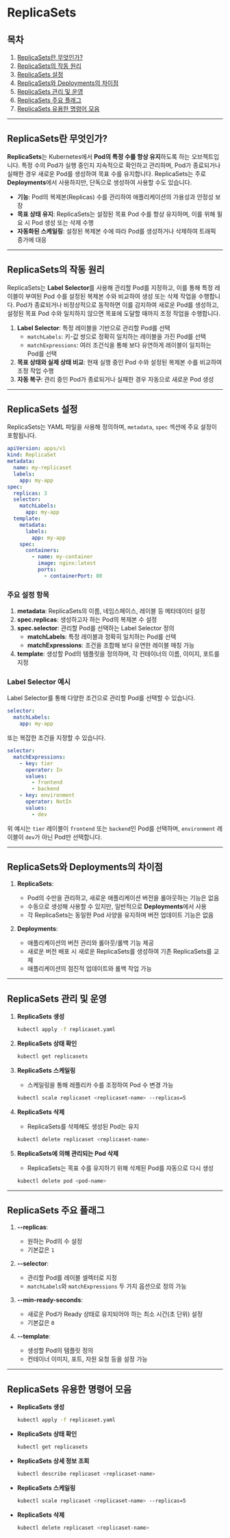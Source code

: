 # ReplicaSets

## 목차
1. [ReplicaSets란 무엇인가?](#ReplicaSets란-무엇인가)
2. [ReplicaSets의 작동 원리](#ReplicaSets의-작동-원리)
3. [ReplicaSets 설정](#ReplicaSets-설정)
4. [ReplicaSets와 Deployments의 차이점](#ReplicaSets와-Deployments의-차이점)
5. [ReplicaSets 관리 및 운영](#ReplicaSets-관리-및-운영)
6. [ReplicaSets 주요 플래그](#ReplicaSets-주요-플래그)
7. [ReplicaSets 유용한 명령어 모음](#ReplicaSets-유용한-명령어-모음)

---

## ReplicaSets란 무엇인가?

**ReplicaSets**는 Kubernetes에서 **Pod의 특정 수를 항상 유지**하도록 하는 오브젝트입니다. 특정 수의 Pod가 실행 중인지 지속적으로 확인하고 관리하며, Pod가 종료되거나 실패한 경우 새로운 Pod를 생성하여 목표 수를 유지합니다. ReplicaSets는 주로 **Deployments**에서 사용하지만, 단독으로 생성하여 사용할 수도 있습니다.

- **기능**: Pod의 복제본(Replicas) 수를 관리하여 애플리케이션의 가용성과 안정성 보장
- **목표 상태 유지**: ReplicaSets는 설정된 목표 Pod 수를 항상 유지하며, 이를 위해 필요 시 Pod 생성 또는 삭제 수행
- **자동화된 스케일링**: 설정된 복제본 수에 따라 Pod를 생성하거나 삭제하여 트래픽 증가에 대응

---

## ReplicaSets의 작동 원리

ReplicaSets는 **Label Selector**를 사용해 관리할 Pod를 지정하고, 이를 통해 특정 레이블이 부여된 Pod 수를 설정된 복제본 수와 비교하여 생성 또는 삭제 작업을 수행합니다. Pod가 종료되거나 비정상적으로 동작하면 이를 감지하여 새로운 Pod를 생성하고, 설정된 목표 Pod 수와 일치하지 않으면 목표에 도달할 때까지 조정 작업을 수행합니다.

1. **Label Selector**: 특정 레이블을 기반으로 관리할 Pod를 선택
   - `matchLabels`: 키-값 쌍으로 정확히 일치하는 레이블을 가진 Pod를 선택
   - `matchExpressions`: 여러 조건식을 통해 보다 유연하게 레이블이 일치하는 Pod를 선택
2. **목표 상태와 실제 상태 비교**: 현재 실행 중인 Pod 수와 설정된 복제본 수를 비교하여 조정 작업 수행
3. **자동 복구**: 관리 중인 Pod가 종료되거나 실패한 경우 자동으로 새로운 Pod 생성

---

## ReplicaSets 설정

ReplicaSets는 YAML 파일을 사용해 정의하며, `metadata`, `spec` 섹션에 주요 설정이 포함됩니다. 

```yaml
apiVersion: apps/v1
kind: ReplicaSet
metadata:
  name: my-replicaset
  labels:
    app: my-app
spec:
  replicas: 3
  selector:
    matchLabels:
      app: my-app
  template:
    metadata:
      labels:
        app: my-app
    spec:
      containers:
        - name: my-container
          image: nginx:latest
          ports:
            - containerPort: 80
```

### 주요 설정 항목

1. **metadata**: ReplicaSets의 이름, 네임스페이스, 레이블 등 메타데이터 설정
2. **spec.replicas**: 생성하고자 하는 Pod의 복제본 수 설정
3. **spec.selector**: 관리할 Pod를 선택하는 Label Selector 정의
   - **matchLabels**: 특정 레이블과 정확히 일치하는 Pod를 선택
   - **matchExpressions**: 조건을 조합해 보다 유연한 레이블 매칭 가능
4. **template**: 생성할 Pod의 템플릿을 정의하며, 각 컨테이너의 이름, 이미지, 포트를 지정

### Label Selector 예시

Label Selector를 통해 다양한 조건으로 관리할 Pod를 선택할 수 있습니다.

```yaml
selector:
  matchLabels:
    app: my-app
```

또는 복잡한 조건을 지정할 수 있습니다.

```yaml
selector:
  matchExpressions:
    - key: tier
      operator: In
      values:
        - frontend
        - backend
    - key: environment
      operator: NotIn
      values:
        - dev
```

위 예시는 `tier` 레이블이 `frontend` 또는 `backend`인 Pod를 선택하며, `environment` 레이블이 `dev`가 아닌 Pod만 선택합니다.

---

## ReplicaSets와 Deployments의 차이점

1. **ReplicaSets**:
   - Pod의 수만을 관리하고, 새로운 애플리케이션 버전을 롤아웃하는 기능은 없음
   - 수동으로 생성해 사용할 수 있지만, 일반적으로 **Deployments**에서 사용
   - 각 ReplicaSets는 동일한 Pod 사양을 유지하며 버전 업데이트 기능은 없음

2. **Deployments**:
   - 애플리케이션의 버전 관리와 롤아웃/롤백 기능 제공
   - 새로운 버전 배포 시 새로운 ReplicaSets를 생성하여 기존 ReplicaSets를 교체
   - 애플리케이션의 점진적 업데이트와 롤백 작업 가능

---

## ReplicaSets 관리 및 운영

1. **ReplicaSets 생성**
   ```bash
   kubectl apply -f replicaset.yaml
   ```

2. **ReplicaSets 상태 확인**
   ```bash
   kubectl get replicasets
   ```

3. **ReplicaSets 스케일링**
   - 스케일링을 통해 레플리카 수를 조정하여 Pod 수 변경 가능
   ```bash
   kubectl scale replicaset <replicaset-name> --replicas=5
   ```

4. **ReplicaSets 삭제**
   - ReplicaSets를 삭제해도 생성된 Pod는 유지
   ```bash
   kubectl delete replicaset <replicaset-name>
   ```

5. **ReplicaSets에 의해 관리되는 Pod 삭제**
   - ReplicaSets는 목표 수를 유지하기 위해 삭제된 Pod를 자동으로 다시 생성
   ```bash
   kubectl delete pod <pod-name>
   ```

---

## ReplicaSets 주요 플래그

1. **--replicas**:  
   - 원하는 Pod의 수 설정
   - 기본값은 `1`

2. **--selector**:  
   - 관리할 Pod를 레이블 셀렉터로 지정
   - `matchLabels`와 `matchExpressions` 두 가지 옵션으로 정의 가능

3. **--min-ready-seconds**:  
   - 새로운 Pod가 Ready 상태로 유지되어야 하는 최소 시간(초 단위) 설정
   - 기본값은 `0`

4. **--template**:  
   - 생성할 Pod의 템플릿 정의
   - 컨테이너 이미지, 포트, 자원 요청 등을 설정 가능

---

## ReplicaSets 유용한 명령어 모음

- **ReplicaSets 생성**
  ```bash
  kubectl apply -f replicaset.yaml
  ```

- **ReplicaSets 상태 확인**
  ```bash
  kubectl get replicasets
  ```

- **ReplicaSets 상세 정보 조회**
  ```bash
  kubectl describe replicaset <replicaset-name>
  ```

- **ReplicaSets 스케일링**
  ```bash
  kubectl scale replicaset <replicaset-name> --replicas=5
  ```

- **ReplicaSets 삭제**
  ```bash
  kubectl delete replicaset <replicaset-name>
  ```
